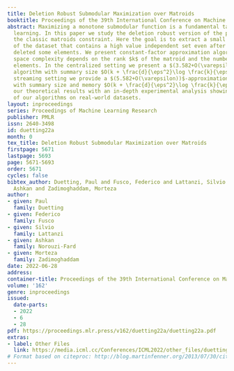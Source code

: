```yaml
---
title: Deletion Robust Submodular Maximization over Matroids
booktitle: Proceedings of the 39th International Conference on Machine Learning
abstract: Maximizing a monotone submodular function is a fundamental task in machine
  learning. In this paper we study the deletion robust version of the problem under
  the classic matroids constraint. Here the goal is to extract a small size summary
  of the dataset that contains a high value independent set even after an adversary
  deleted some elements. We present constant-factor approximation algorithms, whose
  space complexity depends on the rank $k$ of the matroid and the number $d$ of deleted
  elements. In the centralized setting we present a $(3.582+O(\varepsilon))$-approximation
  algorithm with summary size $O(k + \frac{d}{\eps^2}\log \frac{k}{\eps})$. In the
  streaming setting we provide a $(5.582+O(\varepsilon))$-approximation algorithm
  with summary size and memory $O(k + \frac{d}{\eps^2}\log \frac{k}{\eps})$. We complement
  our theoretical results with an in-depth experimental analysis showing the effectiveness
  of our algorithms on real-world datasets.
layout: inproceedings
series: Proceedings of Machine Learning Research
publisher: PMLR
issn: 2640-3498
id: duetting22a
month: 0
tex_title: Deletion Robust Submodular Maximization over Matroids
firstpage: 5671
lastpage: 5693
page: 5671-5693
order: 5671
cycles: false
bibtex_author: Duetting, Paul and Fusco, Federico and Lattanzi, Silvio and Norouzi-Fard,
  Ashkan and Zadimoghaddam, Morteza
author:
- given: Paul
  family: Duetting
- given: Federico
  family: Fusco
- given: Silvio
  family: Lattanzi
- given: Ashkan
  family: Norouzi-Fard
- given: Morteza
  family: Zadimoghaddam
date: 2022-06-28
address:
container-title: Proceedings of the 39th International Conference on Machine Learning
volume: '162'
genre: inproceedings
issued:
  date-parts:
  - 2022
  - 6
  - 28
pdf: https://proceedings.mlr.press/v162/duetting22a/duetting22a.pdf
extras:
- label: Other Files
  link: https://media.icml.cc/Conferences/ICML2022/other_files/duetting22a-supp.zip
# Format based on citeproc: http://blog.martinfenner.org/2013/07/30/citeproc-yaml-for-bibliographies/
---
```

